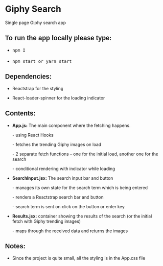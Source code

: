 <!DOCTYPE HTML PUBLIC "-//W3C//DTD HTML 4.0 Transitional//EN">
<html>
<head>
	<meta http-equiv="content-type" content="text/html; charset=utf-8"/>
	<title>giphy-search/README.md at 5257568949c22777c4ef91b9eac3b83dc1435e34 · bolshed/giphy-search</title>
	<meta name="generator" content="LibreOffice 6.0.7.3 (Linux)"/>
	<meta name="created" content="00:00:00"/>
	<meta name="changed" content="2020-02-07T17:01:37.900455925"/>
	<meta name="description" content="Contribute to bolshed/giphy-search development by creating an account on GitHub."/>
	<meta name="" content=""/>
	<meta name="analytics-location" content="/&lt;user-name&gt;/&lt;repo-name&gt;/blob/show"/>
	<meta name="browser-errors-url" content="https://api.github.com/_private/browser/errors"/>
	<meta name="browser-stats-url" content="https://api.github.com/_private/browser/stats"/>
	<meta name="dimension1" content="Logged In"/>
	<meta name="enabled-features" content="MARKETPLACE_FEATURED_BLOG_POSTS,MARKETPLACE_INVOICED_BILLING,MARKETPLACE_SOCIAL_PROOF_CUSTOMERS,MARKETPLACE_TRENDING_SOCIAL_PROOF,MARKETPLACE_RECOMMENDATIONS,MARKETPLACE_PENDING_INSTALLATIONS,RELATED_ISSUES,GHE_CLOUD_TRIAL"/>
	<meta name="expected-hostname" content="github.com"/>
	<meta name="github-keyboard-shortcuts" content="repository,source-code"/>
	<meta name="go-import" content="github.com/bolshed/giphy-search git https://github.com/bolshed/giphy-search.git"/>
	<meta name="google-analytics" content="UA-3769691-2"/>
	<meta name="google-site-verification" content="KT5gs8h0wvaagLKAVWq8bbeNwnZZK1r1XQysX3xurLU"/>
	<meta name="hostname" content="github.com"/>
	<meta name="html-safe-nonce" content="ad9cd099acb33a0f4b4e1bbf0058d5fd4558808f"/>
	<meta name="js-proxy-site-detection-payload" content="MWY4ZTExMzE5YjBkNGM0ZmRkNjgyMThiYWUxZTRiMjQ5MDNmNjgxMzZjYTg3Y2U3NWZlNzg2ODFmZmFjZWVmOHx7InJlbW90ZV9hZGRyZXNzIjoiODQuMTcuNDguMjE0IiwicmVxdWVzdF9pZCI6IkFDMUU6MThCMEY6OUFDMUE1OkU1RTkxQTo1RTNEODg1NSIsInRpbWVzdGFtcCI6MTU4MTA5MDkyMywiaG9zdCI6ImdpdGh1Yi5jb20ifQ=="/>
	<meta name="octolytics-actor-hash" content="a3e9bf271d78de3c8643e002223340ae9229e5d8e2713cdacd043ff23102b040"/>
	<meta name="octolytics-actor-id" content="43827255"/>
	<meta name="octolytics-actor-login" content="bolshed"/>
	<meta name="octolytics-app-id" content="github"/>
	<meta name="octolytics-dimension-ga_id" content=""/>
	<meta name="octolytics-dimension-repository_explore_github_marketplace_ci_cta_shown" content="false"/>
	<meta name="octolytics-dimension-repository_id" content="234171364"/>
	<meta name="octolytics-dimension-repository_is_fork" content="false"/>
	<meta name="octolytics-dimension-repository_network_root_id" content="234171364"/>
	<meta name="octolytics-dimension-repository_network_root_nwo" content="bolshed/giphy-search"/>
	<meta name="octolytics-dimension-repository_nwo" content="bolshed/giphy-search"/>
	<meta name="octolytics-dimension-repository_public" content="false"/>
	<meta name="octolytics-dimension-user_id" content="43827255"/>
	<meta name="octolytics-dimension-user_login" content="bolshed"/>
	<meta name="octolytics-event-url" content="https://collector.githubapp.com/github-external/browser_event"/>
	<meta name="octolytics-host" content="collector.githubapp.com"/>
	<meta name="request-id" content="AC1E:18B0F:9AC1A5:E5E91A:5E3D8855"/>
	<meta name="selected-link" content=""/>
	<meta name="theme-color" content="#1e2327"/>
	<meta name="twitter:card" content="summary"/>
	<meta name="twitter:description" content="Contribute to bolshed/giphy-search development by creating an account on GitHub."/>
	<meta name="twitter:image:src" content="https://avatars3.githubusercontent.com/u/43827255?s=400&amp;v=4"/>
	<meta name="twitter:site" content="@github"/>
	<meta name="twitter:title" content="bolshed/giphy-search"/>
	<meta name="user-login" content="bolshed"/>
	<meta name="userId" content="34b9da263784dfe90761a5cf5bfce747"/>
	<meta name="viewport" content="width=device-width"/>
	<meta name="visitor-hmac" content="50ecd1916e98bb3e38aa097f4db28401c4ca0ce613e22060b35f7a6c90346661"/>
	<meta name="visitor-payload" content="eyJyZWZlcnJlciI6Imh0dHBzOi8vZ2l0aHViLmNvbS9ib2xzaGVkL2dpcGh5LXNlYXJjaC90cmVlLzUyNTc1Njg5NDljMjI3NzdjNGVmOTFiOWVhYzNiODNkYzE0MzVlMzQiLCJyZXF1ZXN0X2lkIjoiQUMxRToxOEIwRjo5QUMxQTU6RTVFOTFBOjVFM0Q4ODU1IiwidmlzaXRvcl9pZCI6Ijg1NzMzODQ2NDU3NjU3OTYwNzUiLCJyZWdpb25fZWRnZSI6ImFtcyIsInJlZ2lvbl9yZW5kZXIiOiJpYWQifQ=="/>
	<style type="text/css">
		h2.western { font-family: "Albany", sans-serif; font-size: 16pt }
		h2.cjk { font-family: "Noto Sans CJK SC"; font-size: 16pt }
		h2.ctl { font-family: "Lohit Devanagari"; font-size: 16pt }
		pre.cjk { font-family: "DejaVu Sans Mono", monospace }
	</style>
</head>
<body lang="en-US" dir="ltr">
<form action="/bolshed/giphy-search/search">
	<input type="hidden" name="utf8" value="✓">
	<input type="hidden" value="q4CiFdjw1E1H2p/gUKBS5vS5Oh+LHs9CU/W/Dp/OjTxWOZtxTmlaY6YNN62PeJ1GldXz85BXfrqOjII+v59rHQ==">
	<input type="hidden" name="type">
</form>
<form action="/logout" method="post">
	<input type="hidden" name="utf8" value="✓">
	<input type="hidden" name="authenticity_token" value="vqTdZ7ylodpWgZR+D5ZTAeLKhJR5DnJkeu9L3hoc6sq1ZOWOfBH1/S47KUeE3exMfkVzLveeRCpYt4aKgfp/8g==">
</form>
<form action="/users/status%3Fcompact=1&amp;link_mentions=0&amp;truncate=1" method="post">
	<input type="hidden" name="utf8" value="✓">
	<input type="hidden" name="_method" value="put">
	<input type="hidden" name="authenticity_token" value="xNA9+J0k1VQUZOIsB7mxXZ6y6EpkpOOi+pnrfn4BBBZWQX8LYHf/jQgtrTE4Iha77qXBDc6y7128ss5mSEeQEQ==">
	<input type="hidden" name="emoji" value=":horse:">
	<input type="hidden" name="organization_id">
	<input type="hidden" name="expires_at">
</form>
<form action="/logout" method="post">
	<input type="hidden" name="utf8" value="✓">
	<input type="hidden" name="authenticity_token" value="DDZQTsXsbBRyrLXv/+b9cmzXiPD/k21EGBJdxTK+tlkH9minBVg4MwoWCNZ0rUI/8Fh/SnEDWwo6SpCRqVgjYQ==">
	<input type="hidden" name="timestamp" value="1581090923087">
	<input type="hidden" name="timestamp_secret" value="125bfc9ef025246239a806820499dd933ec3c52a359f3bcf13a181eb38a172cd">
</form>
<form action="/notifications/subscribe" method="post">
	<input type="hidden" name="utf8" value="✓">
	<input type="hidden" name="authenticity_token" value="K3q/gRQBc4rvzj8HElXSJyy7ifLoZRNXdiGfq0ev548eycLIYkIHp999NCu2SjR6fb5yEzdD0XTDW7QhjUy30Q==">
	<input type="hidden" name="repository_id" value="234171364">
</form>
<form action="/bolshed/giphy-search/unstar" method="post">
	<input type="hidden" name="utf8" value="✓">
	<input type="hidden" name="authenticity_token" value="6MNgEpQ4zcKgqpZXbambZd6K4pBbQIeqhqNDo7R+mk0QlAzQJf5INFr3DwvJ/04IyJAWC3pP+zR9hBX5AQi7zw==">
	<input type="hidden" name="context" value="repository">
</form>
<form action="/bolshed/giphy-search/star" method="post">
	<input type="hidden" name="utf8" value="✓">
	<input type="hidden" name="authenticity_token" value="cyDWp7L4x/98b4kRRKTSxDxJwlfuFYCEHAe5tVhi0Tmsc3/IrB3VmqsoY0N3AVqCcfYkF2jYIJP1a7HcCvziAg==">
	<input type="hidden" name="context" value="repository">
</form>
<form action="../Desktop">
	<input type="hidden" name="utf8" value="✓">
</form>
<div id="readme" dir="ltr">
	<div id="user-content-readme" dir="ltr">
		<h1>Giphy Search 
		</h1>
		<p>Single page Giphy search app</p>
		<h2 class="western"><a name="user-content-to-run-the-applocally-please-type"></a>
		To run the app locally please type:</h2>
		<ul>
			<li/>
<pre class="western" style="margin-bottom: 0.2in">npm I </pre>
			<li/>
<pre class="western" style="margin-bottom: 0.2in">npm start or yarn start</pre>
		</ul>
		<h2 class="western"><a name="user-content-dependencies"></a>Dependencies:</h2>
		<ul>
			<li/>
<p>Reactstrap for the styling</p>
			<li/>
<p>React-loader-spinner for the loading indicator</p>
		</ul>
		<h2 class="western"><a name="user-content-contents"></a>Contents:</h2>
		<ul>
			<li/>
<p><strong>App.js:</strong> The main component where the
			fetching happens. 
			</p>
			<p>- using React Hooks</p>
			<p>- fetches the trending Giphy images on load</p>
			<p>- 2 separate fetch functions – one for the initial load,
			another one for the search</p>
			<p>- conditional rendering with indicator while loading 
			</p>
			<li/>
<p><strong>SearchInput.jsx:</strong> The search input bar
			and button</p>
			<p>- manages its own state for the search term which is being
			entered</p>
			<p>- renders a Reactstrap search bar and button</p>
			<p>- search term is sent on click on the button or enter key</p>
			<li/>
<p><strong>Results.jsx:</strong> container showing the
			results of the search (or the initial fetch with Giphy trending
			images)</p>
			<p>- maps through the received data and returns the images</p>
		</ul>
		<h2 class="western"><a name="user-content-notes"></a>Notes:</h2>
		<ul>
			<li/>
<p>Since the project is quite small, all the styling is in
			the App.css file</p>
		</ul>
	</div>
</div>
</body>
</html>